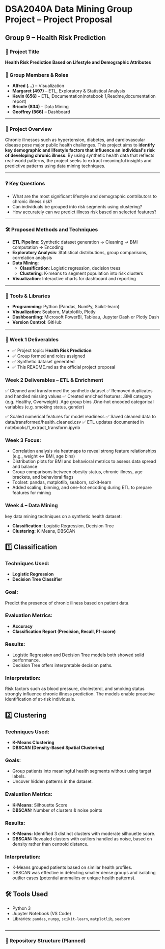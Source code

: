 # DSA2040A Data Mining Group Project – Project Proposal

## Group 9 – Health Risk Prediction

### 📌 Project Title
**Health Risk Prediction Based on Lifestyle and Demographic Attributes**

### 👥 Group Members & Roles
- **Alfred (...)** – Visualization
- **Margaret (497)** – ETL, Exploratory & Statistical Analysis 
- **Kevin (656)** – ETL, Documentation(notebook 1,Readme,documentation report)
- **Bricole (834)** – Data Mining
- **Geoffrey (566)** – Dashboard

---

### 🎯 Project Overview
Chronic illnesses such as hypertension, diabetes, and cardiovascular disease pose major public health challenges. This project aims to **identify key demographic and lifestyle factors that influence an individual's risk of developing chronic illness**. By using synthetic health data that reflects real-world patterns, the project seeks to extract meaningful insights and predictive patterns using data mining techniques.

---

### ❓ Key Questions
- What are the most significant lifestyle and demographic contributors to chronic illness risk?
- Can individuals be grouped into risk segments using clustering?
- How accurately can we predict illness risk based on selected features?

---

### 🛠️ Proposed Methods and Techniques

- **ETL Pipeline**: Synthetic dataset generation → Cleaning → BMI computation → Encoding
- **Exploratory Analysis**: Statistical distributions, group comparisons, correlation analysis
- **Data Mining**:
  - **Classification**: Logistic regression, decision trees
  - **Clustering**: K-means to segment population into risk clusters
- **Visualization**: Interactive charts for dashboard and reporting

---

### 🧰 Tools & Libraries

- **Programming**: Python (Pandas, NumPy, Scikit-learn)
- **Visualization**: Seaborn, Matplotlib, Plotly
- **Dashboarding**: Microsoft PowerBI, Tableau, Jupyter Dash or Plotly Dash
- **Version Control**: GitHub

---

### 📅 Week 1 Deliverables

- ✅ Project topic: **Health Risk Prediction**
- ✅ Group formed and roles assigned
- ✅ Synthetic dataset generated
- ✅ This README.md as the official project proposal

### Week 2 Deliverables – ETL & Enrichment
✅ Cleaned and transformed the synthetic dataset
✅ Removed duplicates and handled missing values
✅ Created enriched features:
  .BMI category (e.g. Healthy, Overweight)
  .Age group bins
  .One-hot encoded categorical variables (e.g. smoking status, gender)

✅ Scaled numerical features for model readiness
✅ Saved cleaned data to data/transformed/health_cleaned.csv
✅ ETL updates documented in notebooks/1_extract_transform.ipynb

### Week 3 Focus:

- Correlation analysis via heatmaps to reveal strong feature relationships (e.g., weight ↔ BMI, age bins)
- Distribution plots for BMI and behavioral metrics to assess data spread and balance
- Group comparisons between obesity status, chronic illness, age brackets, and behavioral flags
- Toolset: pandas, matplotlib, seaborn, scikit-learn
- Added scaling, binning, and one-hot encoding during ETL to prepare features for mining

### Week 4 – Data Mining 

key data mining techniques on a synthetic health dataset:

* **Classification:** Logistic Regression, Decision Tree
* **Clustering:** K-Means, DBSCAN


## 1️⃣ Classification

### Techniques Used:

* **Logistic Regression**
* **Decision Tree Classifier**

### Goal:

Predict the presence of chronic illness based on patient data.

### Evaluation Metrics:

* **Accuracy**
* **Classification Report (Precision, Recall, F1-score)**

### Results:

* Logistic Regression and Decision Tree models both showed solid performance.
* Decision Tree offers interpretable decision paths.

### Interpretation:

Risk factors such as blood pressure, cholesterol, and smoking status strongly influence chronic illness prediction. The models enable proactive identification of at-risk individuals.


## 2️⃣ Clustering

### Techniques Used:

* **K-Means Clustering**
* **DBSCAN (Density-Based Spatial Clustering)**

### Goals:

* Group patients into meaningful health segments without using target labels.
* Uncover hidden patterns in the dataset.

### Evaluation Metrics:

* **K-Means:** Silhouette Score
* **DBSCAN:** Number of clusters & noise points

### Results:

* **K-Means:** Identified 3 distinct clusters with moderate silhouette score.
* **DBSCAN:** Revealed clusters with outliers handled as noise, based on density rather than centroid distance.

### Interpretation:

* K-Means grouped patients based on similar health profiles.
* DBSCAN was effective in detecting smaller dense groups and isolating outlier cases (potential anomalies or unique health patterns).


## 🛠️ Tools Used

* Python 3
* Jupyter Notebook (VS Code)
* Libraries: `pandas`, `numpy`, `scikit-learn`, `matplotlib`, `seaborn`




##

---



### 📂 Repository Structure (Planned)

